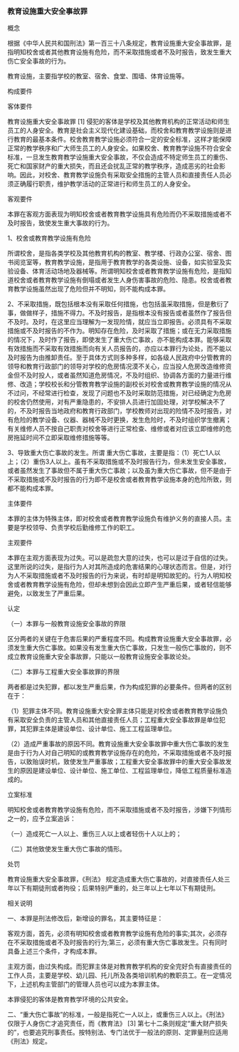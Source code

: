 ### 教育设施重大安全事故罪
 概念 

根据《中华人民共和国刑法》第一百三十八条规定，教育设施重大安全事故罪，是指明知校舍或者其他教育设施有危险，而不采取措施或者不及时报告，致发生重大伤亡安全事故的行为。

教育设施，主要指学校的教室、宿舍、食堂、围墙、体育设施等。

 构成要件 

客体要件

教育设施重大安全事故罪 [1] 侵犯的客体是学校及其他教育机构的正常活动和师生员工的人身安全。教育是社会主义现代化建设基础，而校舍和教育教学设施则是进行教育的最基本条件。校舍教育教学设施必须符合一定的安全标准，这样才能保障正常的教学秩序和广大师生员工的人身安全。如果校舍、教育教学设施不符合安全标准，一旦发生教育教学设施重大安全事故，不仅会造成不特定师生员工的重伤、死亡和国家财产的重大损失，而且还会扰乱正常的教学秩序，造成恶劣的社会影响。因此，对校舍、教育教学设施负有采取安全措施的主管人员和直接责任人员必须正确履行职责，维护教学活动的正常进行和师生员工的人身安全。

客观要件

本罪在客观方面表现为明知校舍或者教育教学设施具有危险而仍不采取措施或者不及时报告，致使发生重大事故的行为。

1、校舍或教育教学设施有危险

所谓校舍，是指各类学校及其他教育机构的教室、教学楼、行政办公室、宿舍、图书阅览室等，教育教学设施，是指用于教育教学的各类设施、设备，如实验室及实验设备、体育活动场地及器械等。所谓明知校舍或者教育教学设施有危险，是指知道校舍或者教育教学设施有倒塌或者发生人身伤害事故的危险、隐患。校舍或者教育教学设施虽然出现了危险但并不明知，则不能构成本罪。

2、不采取措施，既包括根本没有采取任何措施，也包括虽采取措施，但是敷衍了事，做做样子，措施不得力。不及时报告，是指根本没有报告或者虽然作了报告但不及时。及时，在这里应当理解为一发现险情，就应当立即报告。必须具有不采取措施或不及时报告的不作为。明知存在危险，及时采取了措施；或在无力采取措施的情况下，及时作了报告，即使发生了重大伤亡事故，亦不能构成本罪。能够采取有效措施而不采取有效措施而向有关人员报告的，亦应以本罪行为论处，而不能以及时报告为由推卸责任。至于具体方式则多种多样，如各级人民政府中分管教育的领导和教育行政部门的领导对学校的危房情况漠不关心，应当投人危房改造维修资金但不及时投人，或者虽然知道危房情况，不及时组织、协调各方面的力量进行维修、改造；学校校长和分管教育教学设施的副校长对校舍或教育教学设施的情况从不过问，不经常进行检查，发现了问题也不及时采取防范措施，对已经确定为危房的校舍仍然使用，对有严重隐患的，不安排人员进行加固处理，对学校解决不了的，不及时报告当地政府和教育行政部门，学校教师对出现的险情不及时报告，对有危险的教学设备、仪器、器械不及时更换，发生危险时，不及时组织学生撤离；有关维修人员不按自己职责对校舍等进行正常检查、维修或者对应该立即维修的危房拖延时间不立即采取维修措施等等。

3、导致重大伤亡事故的发生。所谓 重大伤亡事故，主要是指：（1）死亡1人以上；（2）重伤3人以上。虽有不采取措施或不及时报告行为，但未发生安全事故，或者虽然发生了事故但不属于重大伤亡事故；以及虽为重大伤亡事故，但不是由于不采取措施或不及时报告的行为即不是校舍或者教育教学设施本身的危险所致，则都不能构成本罪。

主体要件

本罪的主体为特殊主体，即对校舍或者教育教学设施负有维护义务的直接人员。主要是学校领导、负责学校后勤维修工作的职工。

主观要件

本罪在主观方面表现为过失。可以是疏忽大意的过失，也可以是过于自信的过失。这里所说的过失，是指行为人对其所造成的危害结果的心理状态而言。但是，对行为人不采取措施或者不及时报告的行为来说，有时却是明知故犯的。行为人明知校舍或者教育教学设施有危险，但却未想到会因此立即产生严重后果，或者轻信能够避免，以致发生了严重后果。

 认定 

（一）本罪与一般教育设施安全事故的界限

区分两者的关键在于危害后果的严重程度不同。构成教育设施重大安全事故罪，必须发生重大伤亡事故。如果没有发生重大伤亡事故，只发生一般伤亡事故的，则不成立教育设施重大安全事故罪，只能以一般教育设施安全事故论处。

（二）本罪与工程重大安全事故罪的界限

两者都是过失犯罪，都以发生严重后果，作为构成犯罪的必要条件。但两者的区别在于：

（1）犯罪主体不同。教育设施重大安全罪主体只能是对校舍或者教育教学设施负有采取安全负责的主管人员和其他直接责任人员；工程重大安全事故罪是单位犯罪，其犯罪主体是建设单位、设计单位、施工工程监理单位。

（2）造成严重事故的原因不同。教育设施重大安全事故罪中重大伤亡事故的发生是由于行为人对自己明知的或教育教学设施存在的危险，不采取措施或者不及时报告，以致贻误时机，致使发生严重事故；工程重大安全事故罪中的重大安全事故发生的原因是建设单位、设计单位、施工单位、工程监理单位，降低工程质量标准造成的。

 立案标准 

明知校舍或者教育教学设施有危险，而不采取措施或者不及时报告，涉嫌下列情形之一的，应予立案追诉：

（一）造成死亡一人以上、重伤三人以上或者轻伤十人以上的；

（二）其他致使发生重大伤亡事故的情形。

 处罚 

教育设施重大安全事故罪，《刑法》 规定造成重大伤亡事故的，对直接责任人处三年以下有期徒刑或者拘役；后果特别严重的，处三年以上七年以下有期徒刑。

 相关说明 

一、本罪是刑法修改后，新增设的罪名，其主要特征是：

客观方面，首先，必须有明知校舍或者教育教学设施有危险的事实;其次，必须存在不采取措施或者不及时报告的行为;第三，必须有重大伤亡事故发生。只有同时具备上述三个条件，才构成本罪。

主观方面，由过失构成。而犯罪主体是对教育教学机构的安全完好负有直接责任的工作人员，主要是学校、幼儿园、托儿所及各类培训机构的教职员工。在一定情况下，上述机构主管部门的管理人员也可以成为本罪主体。

本罪侵犯的客体是教育教学环境的公共安全。

二、“重大伤亡事故”的标准，一般是指死亡一人以上，或重伤三人以上。《刑法》仅限于人身伤亡才追究责任，而《教育法》 [3] 第七十二条则规定“重大财产损失的”，也要追究刑事责任。按特别法、专门法优于一般法的原则、定罪量刑应适用《刑法》规定。